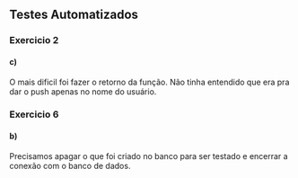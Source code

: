## Testes Automatizados

### Exercicio 2

#### c)

O mais dificil foi fazer o retorno da função. Não tinha entendido que era pra dar o push apenas no nome do usuário.

### Exercicio 6

#### b)

Precisamos apagar o que foi criado no banco para ser testado e encerrar a conexão com o banco de dados.

